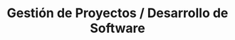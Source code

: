---
layout: default
title: Gestión de Proyectos / Desarrollo de Software
nav_order: 36
parent: Taxonomía
has_children: true
---